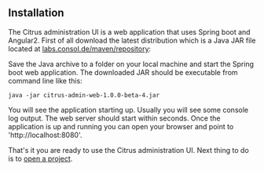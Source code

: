 ## Installation

The Citrus administration UI is a web application that uses Spring boot and Angular2. First of all download the latest distribution which
is a Java JAR file located at [labs.consol.de/maven/repository](https://labs.consol.de/maven/repository/com/consol/citrus/citrus-admin-web):

Save the Java archive to a folder on your local machine and start the Spring boot web application. The downloaded JAR should be executable 
from command line like this:

```java -jar citrus-admin-web-1.0.0-beta-4.jar```

You will see the application starting up. Usually you will see some console log output. The web server should start within seconds. Once the application is up and running
you can open your browser and point to 'http://localhost:8080'.
 
That's it you are ready to use the Citrus administration UI. Next thing to do is to [open a project](project-open.md).